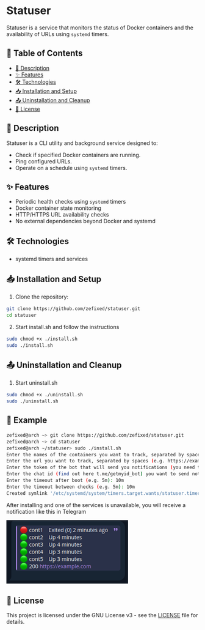 # Statuser

Statuser is a service that monitors the status of Docker containers and the availability of URLs using `systemd` timers.

## 📖 Table of Contents

- [📄 Description](#-description)
- [✨ Features](#-features)
- [🛠️ Technologies](#%EF%B8%8F-technologies)
- [📥 Installation and Setup](#-installation-and-setup)
- [📤 Uninstallation and Cleanup](#-uninstallation-and-cleanup)
- [📜 License](#-license)

## 📄 Description

Statuser is a CLI utility and background service designed to:

- Check if specified Docker containers are running.
- Ping configured URLs.
- Operate on a schedule using `systemd` timers.

## ✨ Features

- Periodic health checks using `systemd` timers
- Docker container state monitoring
- HTTP/HTTPS URL availability checks
- No external dependencies beyond Docker and systemd

## 🛠️ Technologies

- systemd timers and services

## 📥 Installation and Setup

1. Clone the repository:

```bash
git clone https://github.com/zefixed/statuser.git
cd statuser
```

2. Start install.sh and follow the instructions

```bash
sudo chmod +x ./install.sh
sudo ./install.sh
```

## 📤 Uninstallation and Cleanup

1. Start uninstall.sh

```bash
sudo chmod +x ./uninstall.sh
sudo ./uninstall.sh
```

## 📝 Example

```bash
zefixed@arch ~> git clone https://github.com/zefixed/statuser.git
zefixed@arch ~> cd statuser
zefixed@arch ~/statuser> sudo ./install.sh
Enter the names of the containers you want to track, separated by spaces (e.g. cont1 cont2 cont3): cont1 cont2 cont3 cont4 cont5
Enter the url you want to track, separated by spaces (e.g. https://example1.com https://example2.com): https://example.com
Enter the token of the bot that will send you notifications (you need to /start him by all accounts you specified in the last step): 1111111111:AAAAAAAAAAAAAAAAAAAAAAAAAAAAAAAAAAA
Enter the chat id (find out here t.me/getmyid_bot) you want to send notifications, separated by spaces (e.g. 1234567890 0987564321): 123456789
Enter the timeout after boot (e.g. 5m): 10m
Enter the timeout between checks (e.g. 5m): 10m
Created symlink '/etc/systemd/system/timers.target.wants/statuser.timer' → '/etc/systemd/system/statuser.timer'.
```

After installing and one of the services is unavailable, you will receive a notification like this in Telegram

![example.png](./images/example.png)

## 📜 License

This project is licensed under the GNU License v3 - see the [LICENSE](LICENSE) file for details.
